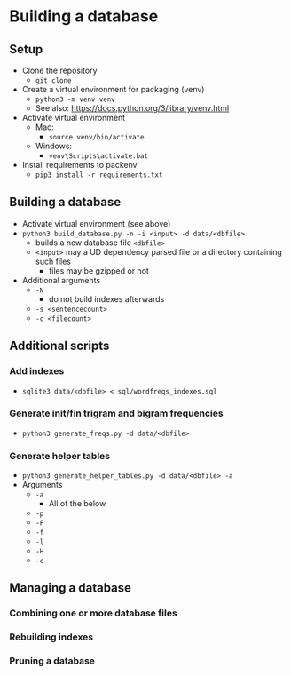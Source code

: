 # Building a database

## Setup
- Clone the repository
  - `git clone`
- Create a virtual environment for packaging (venv)
  - `python3 -m venv venv`
  - See also: https://docs.python.org/3/library/venv.html
- Activate virtual environment
  - Mac:
    - `source venv/bin/activate`
  - Windows:
    - `venv\Scripts\activate.bat`
 - Install requirements to packenv
   - `pip3 install -r requirements.txt`

## Building a database
- Activate virtual environment (see above)
- `python3 build_database.py -n -i <input> -d data/<dbfile>`
  - builds a new database file `<dbfile>`
  - `<input>` may a UD dependency parsed file or a directory containing such files
    - files may be gzipped or not
- Additional arguments
  - `-N`
    - do not build indexes afterwards
  - `-s <sentencecount>`
  - `-c <filecount>`

## Additional scripts

### Add indexes
 - `sqlite3 data/<dbfile> < sql/wordfreqs_indexes.sql`

### Generate init/fin trigram and bigram frequencies
 - `python3 generate_freqs.py -d data/<dbfile>`

### Generate helper tables
 - `python3 generate_helper_tables.py -d data/<dbfile> -a`
 - Arguments
   - `-a`
     - All of the below
   - `-p`
   - `-F`
   - `-f`
   - `-l`
   - `-H`
   - `-c`

## Managing a database

### Combining one or more database files

### Rebuilding indexes

### Pruning a database


